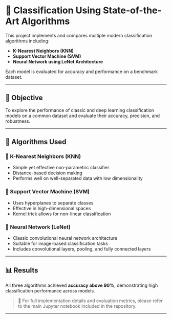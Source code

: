 # 🧠 Classification Using State-of-the-Art Algorithms

This project implements and compares multiple modern classification algorithms including:

- **K-Nearest Neighbors (KNN)**
- **Support Vector Machine (SVM)**
- **Neural Network using LeNet Architecture**

Each model is evaluated for accuracy and performance on a benchmark dataset.

---

## 🎯 Objective

To explore the performance of classic and deep learning classification models on a common dataset and evaluate their accuracy, precision, and robustness.

---

## 🧪 Algorithms Used

### 🔹 K-Nearest Neighbors (KNN)

- Simple yet effective non-parametric classifier
- Distance-based decision making  
- Performs well on well-separated data with low dimensionality

### 🔸 Support Vector Machine (SVM)

- Uses hyperplanes to separate classes
- Effective in high-dimensional spaces
- Kernel trick allows for non-linear classification

### 🔺 Neural Network (LeNet)

- Classic convolutional neural network architecture  
- Suitable for image-based classification tasks  
- Includes convolutional layers, pooling, and fully connected layers

---

## 📊 Results

All three algorithms achieved **accuracy above 90%**, demonstrating high classification performance across models.

> 📁 For full implementation details and evaluation metrics, please refer to the main Jupyter notebook included in the repository.

---
